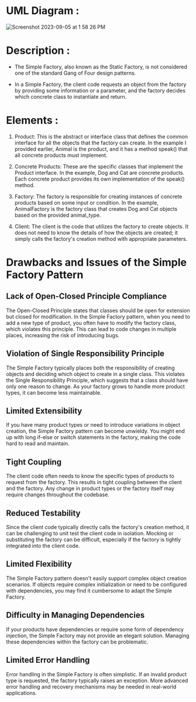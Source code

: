 # UML Diagram :
![Screenshot 2023-09-05 at 1 58 26 PM](https://github.com/SiddharthMathurDeveloper/Backend-Engineering/assets/133037456/69b266ab-b33d-49d7-aa8b-0de4491cc52a)

# Description :
- The Simple Factory, also known as the Static Factory, is not considered one of the standard Gang of Four design patterns.
  
- In a Simple Factory, the client code requests an object from the factory by providing some information or a parameter, and the factory decides which concrete class to instantiate and return.


# Elements :

1. Product: This is the abstract or interface class that defines the common interface for all the objects that the factory can create. In the example I provided earlier, Animal is the product, and it has a method speak() that all concrete products must implement.

2. Concrete Products: These are the specific classes that implement the Product interface. In the example, Dog and Cat are concrete products. Each concrete product provides its own implementation of the speak() method.

3. Factory: The factory is responsible for creating instances of concrete products based on some input or condition. In the example, AnimalFactory is the factory class that creates Dog and Cat objects based on the provided animal_type.

4. Client: The client is the code that utilizes the factory to create objects. It does not need to know the details of how the objects are created; it simply calls the factory's creation method with appropriate parameters.










# Drawbacks and Issues of the Simple Factory Pattern

## Lack of Open-Closed Principle Compliance

The Open-Closed Principle states that classes should be open for extension but closed for modification. In the Simple Factory pattern, when you need to add a new type of product, you often have to modify the factory class, which violates this principle. This can lead to code changes in multiple places, increasing the risk of introducing bugs.

## Violation of Single Responsibility Principle

The Simple Factory typically places both the responsibility of creating objects and deciding which object to create in a single class. This violates the Single Responsibility Principle, which suggests that a class should have only one reason to change. As your factory grows to handle more product types, it can become less maintainable.

## Limited Extensibility

If you have many product types or need to introduce variations in object creation, the Simple Factory pattern can become unwieldy. You might end up with long if-else or switch statements in the factory, making the code hard to read and maintain.

## Tight Coupling

The client code often needs to know the specific types of products to request from the factory. This results in tight coupling between the client and the factory. Any change in product types or the factory itself may require changes throughout the codebase.

## Reduced Testability

Since the client code typically directly calls the factory's creation method, it can be challenging to unit test the client code in isolation. Mocking or substituting the factory can be difficult, especially if the factory is tightly integrated into the client code.

## Limited Flexibility

The Simple Factory pattern doesn't easily support complex object creation scenarios. If objects require complex initialization or need to be configured with dependencies, you may find it cumbersome to adapt the Simple Factory.

## Difficulty in Managing Dependencies

If your products have dependencies or require some form of dependency injection, the Simple Factory may not provide an elegant solution. Managing these dependencies within the factory can be problematic.

## Limited Error Handling

Error handling in the Simple Factory is often simplistic. If an invalid product type is requested, the factory typically raises an exception. More advanced error handling and recovery mechanisms may be needed in real-world applications.
